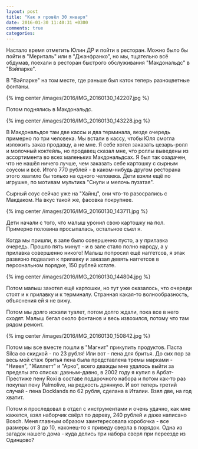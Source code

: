 ```yaml
---
layout: post
title: "Как я провёл 30 января"
date: 2016-01-30 11:40:31 +0300
comments: true
categories: 
---
```

Настало время отметить Юлин ДР и пойти в ресторан. Можно было бы пойти в "Мериталь" или в "Джанфранко", но мы, тщательно всё обдумав, поехали в ресторан быстрого обслуживания "Макдональдс" в "Вэйпарке".

В "Вэйпарке" на том месте, где раньше был каток теперь разноцветные фонтаны.

{% img center /images/2016/IMG_20160130_142207.jpg  %} 

Потом поднялись в Макдональдс.

{% img center /images/2016/IMG_20160130_143228.jpg %} 

В Макдональдсе там две кассы и два терминала, везде очередь примерно по три человека. Мы встали в кассу, чтобы Юля смогла изложить заказ продавцу, а не мне. Я себе хотел заказать цезарь-ролл и молочный коктейль, но продавец сказал мне, что роллы выведены из ассортимента во всех маленьких Макдональдсах. Я был так озадачен, что не нашёл ничего лучше, чем заказать себе картошку с сырным соусом и всё. Итого 770 рублей - в каком-нибудь другом ресторана этого хватило бы только на одного человека. Дети взяли ещё по игрушке, по мотивам мультика "Снупи и мелочь пузатая".

Сырный соус сейчас уже на "Хайнц", они что-то разосрались с Макдаком. На вкус такой же, фасовка покрупнее.

{% img center /images/2016/IMG_20160130_143711.jpg %}

Дети начали с того, что малыш уронил свою картошку на пол. Примерно половина просыпалась, остальное съел я.

Когда мы пришли, в зале было совершенно пусто, а у прилавка очередь. Прошло пять минут - и в зале стало полно народу, а у прилавка совершенно никого! Малыш попросил ещё наггетсов, я этак развязно подвалил к прилавку и заказал девять наггетсов в персональном порядке, 150 рублей кстате.

{% img center /images/2016/IMG_20160130_144804.jpg %}

Потом малыш захотел ещё картошки, но тут уже оказалось, что очереди стоят и к прилавку и к терминалу. Странная какая-то волнообразность, объяснения ей я не вижу.

Потом мы долго искали туалет, потом долго ждали, пока все в него сходят. Малыш бегал около фонтанов и весь извозился, потому что там рядом ремонт. 

{% img center /images/2016/IMG_20160130_150842.jpg %}

Потом мы все вместе пошли в "Магнит" прикупить продуктов. Паста Silca со скидкой - по 23 рубля! Или вот - пена для бритья. До сих пор за весь мой стаж бритья пена была представлена тремы марками - "Нивея", "Жиллетт" и "Арко", всего дважды мне удалось выйти за пределы это списка: давным-давно, в 2002 году я купил в Арбат-Престиже пену Roxi в составе подарочного набора и потом как-то раз покупал пену Palmolive, на редкость дрянную. И вот теперь третий случай - пена Docklands по 62 рубля, сделана в Италии. Взял две, на год хватит.

Потом я проследовал в отдел с инструментами и очень удачно, как мне кажется, взял наборчик свёрл по дереву, 240 рублей и даже написано Bosch. Меня главным образом заинтересовала коробочка - все размеры от 3 до 10, наконец-то я приведу сверла в порядок. Одна из загадок нашего дома - куда делись три набора сверл при переезде из Одинцово?